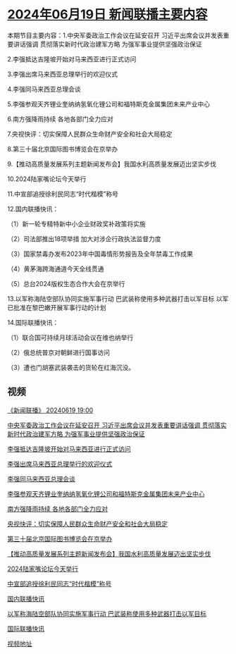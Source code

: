 # [2024年06月19日 新闻联播主要内容](https://tv.cctv.com/lm/xwlb/day/20240619.shtml)

本期节目主要内容：1.中央军委政治工作会议在延安召开 习近平出席会议并发表重要讲话强调 贯彻落实新时代政治建军方略 为强军事业提供坚强政治保证

2.李强抵达吉隆坡开始对马来西亚进行正式访问

3.李强出席马来西亚总理举行的欢迎仪式

4.李强同马来西亚总理会谈

5.李强参观天齐锂业奎纳纳氢氧化锂公司和福特斯克金属集团未来产业中心

6.南方强降雨持续 各地各部门全力应对

7.央视快评：切实保障人民群众生命财产安全和社会大局稳定

8.第三十届北京国际图书博览会在京举办

9.【推动高质量发展系列主题新闻发布会】我国水利高质量发展迈出坚实步伐

10.2024陆家嘴论坛今天举行

11.中宣部追授徐利民同志“时代楷模”称号

12.国内联播快讯：

（1）新一轮专精特新中小企业财政奖补政策将实施

（2）司法部推出18项举措 加大对涉企行政执法监督力度

（3）国家禁毒办发布2023年中国毒情形势报告及全年禁毒工作成果

（4）黄茅海跨海通道今天全线贯通

（5）总台2024版权生态合作大会在京举行

13.以军称海陆空部队协同实施军事行动 巴武装称使用多种武器打击以军目标 以军已批准在黎巴嫩开展军事行动的计划

14.国际联播快讯：

（1）联合国可持续月球活动会议在维也纳举行

（2）俄总统普京对朝鲜进行国事访问

（3）遭也门胡塞武装袭击的货轮在红海沉没。

## 视频

[《新闻联播》 20240619 19:00](https://tv.cctv.com/2024/06/19/VIDEFZdg9PYGCZ0MX6L10VrB240619.shtml)

[中央军委政治工作会议在延安召开 习近平出席会议并发表重要讲话强调 贯彻落实新时代政治建军方略 为强军事业提供坚强政治保证](https://tv.cctv.com/2024/06/19/VIDEYi5VydusNBq7VMT3uLOs240619.shtml)

[李强抵达吉隆坡开始对马来西亚进行正式访问](https://tv.cctv.com/2024/06/19/VIDEBeT8phX2wxz0WXcbIUgg240619.shtml)

[李强出席马来西亚总理举行的欢迎仪式](https://tv.cctv.com/2024/06/19/VIDETBc0KGjZgAqbW5Ecaenv240619.shtml)

[李强同马来西亚总理会谈](https://tv.cctv.com/2024/06/19/VIDE5gauQbFuK2gOwqbuCzEt240619.shtml)

[李强参观天齐锂业奎纳纳氢氧化锂公司和福特斯克金属集团未来产业中心](https://tv.cctv.com/2024/06/19/VIDEbe6713XpSBEmFcU1bcVq240619.shtml)

[南方强降雨持续 各地各部门全力应对](https://tv.cctv.com/2024/06/19/VIDEnAEL4UJsdtYv5Vm2FRGS240619.shtml)

[央视快评：切实保障人民群众生命财产安全和社会大局稳定](https://tv.cctv.com/2024/06/19/VIDEmLUkV58RVvMZPg4M2Saz240619.shtml)

[第三十届北京国际图书博览会在京举办](https://tv.cctv.com/2024/06/19/VIDEYsqiiFxMTiDvDTkU0VqA240619.shtml)

[【推动高质量发展系列主题新闻发布会】我国水利高质量发展迈出坚实步伐](https://tv.cctv.com/2024/06/19/VIDE9vxKxYHGhwmplDwpEnn3240619.shtml)

[2024陆家嘴论坛今天举行](https://tv.cctv.com/2024/06/19/VIDESMIkqbz1fZpgNSnIvBxa240619.shtml)

[中宣部追授徐利民同志“时代楷模”称号](https://tv.cctv.com/2024/06/19/VIDEEgu8aEppfHHBBfh0jrds240619.shtml)

[国内联播快讯](https://tv.cctv.com/2024/06/19/VIDEr7GKERkZHx8LPUsWFxzJ240619.shtml)

[以军称海陆空部队协同实施军事行动 巴武装称使用多种武器打击以军目标](https://tv.cctv.com/2024/06/19/VIDEKmXPpj4DHYW1auiBkCAH240619.shtml)

[国际联播快讯](https://tv.cctv.com/2024/06/19/VIDEN3Hjh4z1iRUdV5A5rgEn240619.shtml)

[视频地址](https://tv.cctv.com/lm/xwlb/day/20240619.shtml) 

